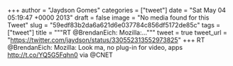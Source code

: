 
+++
author = "Jaydson Gomes"
categories = ["tweet"]
date = "Sat May 04 05:19:47 +0000 2013"
draft = false
image = "No media found for this Tweet"
slug = "59edf83b2da6a621d6e037784c856df5172de85c"
tags = ["tweet"]
title = """RT @BrendanEich: Mozilla:..."""
tweet = true
tweet_url = "https://twitter.com/jaydson/status/330552313552973825"
+++
RT @BrendanEich: Mozilla: Look ma, no plug-in for video, apps http://t.co/YQ5G5Fqhn0 via @CNET
